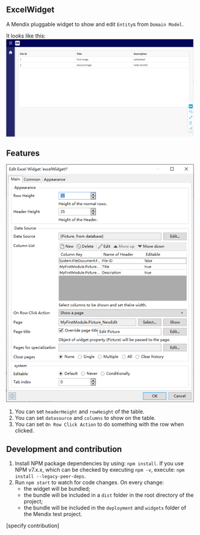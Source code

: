 ## ExcelWidget
A Mendix pluggable widget to show and edit `Entity`s from `Domain Model`.

It looks like this: 
![sceenshot](./README-assets/screenshot.PNG)

## Features

![properties](./README-assets/properties.PNG)

1. You can set `headerHeight` and `rowHeight` of the table.
2. You can set `datasource` and `columns` to show on the table.
3. You can set `On Row Click Action` to do something with the row when clicked.

## Development and contribution

1. Install NPM package dependencies by using: `npm install`. If you use NPM v7.x.x, which can be checked by executing `npm -v`, execute: `npm install --legacy-peer-deps`.
1. Run `npm start` to watch for code changes. On every change:
    - the widget will be bundled;
    - the bundle will be included in a `dist` folder in the root directory of the project;
    - the bundle will be included in the `deployment` and `widgets` folder of the Mendix test project.

[specify contribution]
